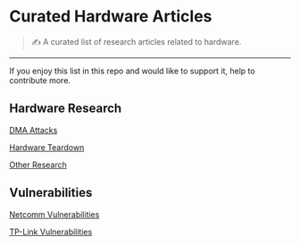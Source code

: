 # Curated Hardware Articles

> ✍️ A curated list of research articles related to hardware.
---

If you enjoy this list in this repo and would like to support it, help to contribute more.


## Hardware Research

[DMA Attacks](./DMA-Attacks.md)

[Hardware Teardown](./Hardware-Teardown.md)

[Other Research](./Other-Research.md)


## Vulnerabilities

[Netcomm Vulnerabilities](./Netcomm-Vulnerabilities.md)

[TP-Link Vulnerabilities](./TP-Link%20Vulnerabilities.md)
